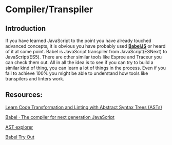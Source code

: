 # Compiler/Transpiler

## Introduction

If you have learned JavaScript to the point you have already touched advanced concepts, it is obvious you have probably used **[BabelJS](https://babel.dev/repl#?browsers=defaults%2C%20not%20ie%2011%2C%20not%20ie_mob%2011&build=&builtIns=false&spec=false&loose=false&code_lz=MYewdgzgLgBAZgVzMGBeGAKA3vAlgJ2gDkBDAWwFMAaGAGxOPIpgF8BKNAPhgAMASLHAKNKLGAPoiKLHgG4gA&debug=false&forceAllTransforms=false&shippedProposals=false&circleciRepo=&evaluate=true&fileSize=false&timeTravel=false&sourceType=module&lineWrap=true&presets=env%2Ces2015%2Creact%2Cstage-3%2Cenv&prettier=true&targets=&version=7.10.2&externalPlugins=)** or heard of it at some point. Babel is JavaScript transpiler from JavaScript(ESNext) to JavaScript(ES5). There are other similar tools like Espree and Traceur you can check them out. All in all the idea is to see if you can try to build a similar kind of thing, you can learn a lot of things in the process. Even if you fail to achieve 100% you might be able to understand how tools like transpilers and linters work.

## Resources:

[Learn Code Transformation and Linting with Abstract Syntax Trees (ASTs)](https://frontendmasters.com/courses/linting-asts/)

[Babel · The compiler for next generation JavaScript](https://babeljs.io/en/videos.html)

[AST explorer](https://astexplorer.net/)

[Babel Try Out](https://babel.dev/repl#?browsers=defaults%2C%20not%20ie%2011%2C%20not%20ie_mob%2011&build=&builtIns=false&spec=false&loose=false&code_lz=MYewdgzgLgBAZgVzMGBeGAKA3vAlgJ2gDkBDAWwFMAaGAGxOPIpgF8BKNAPhgAMASLHAKNKLGAPoiKLHgG4gA&debug=false&forceAllTransforms=false&shippedProposals=false&circleciRepo=&evaluate=true&fileSize=false&timeTravel=false&sourceType=module&lineWrap=true&presets=env%2Ces2015%2Creact%2Cstage-3%2Cenv&prettier=true&targets=&version=7.10.2&externalPlugins=)